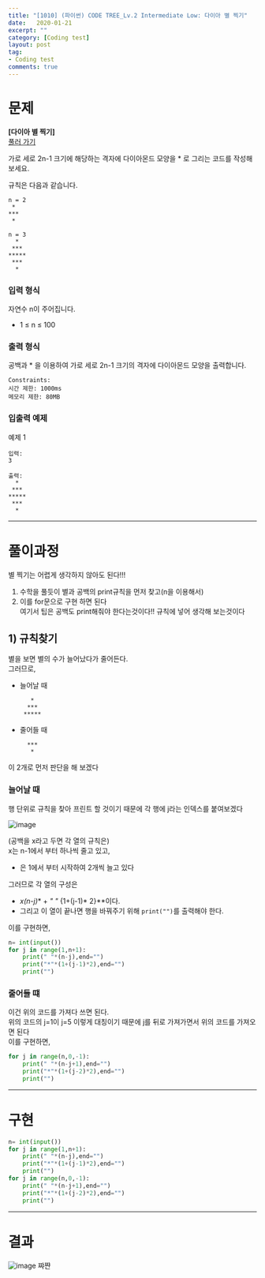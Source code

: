 ```yaml
---
title: "[1010] (파이썬) CODE TREE_Lv.2 Intermediate Low: 다이아 별 찍기"
date:   2020-01-21
excerpt: ""
category: [Coding test]
layout: post
tag:
- Coding test
comments: true
---
```



# 문제
**[다이아 별 찍기]**   
[풀러 가기](https://www.codetree.ai/)   

가로 세로 2n-1 크기에 해당하는 격자에 다이아몬드 모양을 * 로 그리는 코드를 작성해보세요.

규칙은 다음과 같습니다.

```
n = 2
 *
***
 *

n = 3
  *
 ***
*****
 ***
  *
```


### 입력 형식

자연수 n이 주어집니다.

* 1 ≤ n ≤ 100



### 출력 형식
공백과 * 을 이용하여 가로 세로 2n-1 크기의 격자에 다이아몬드 모양을 출력합니다.

```
Constraints:
시간 제한: 1000ms
메모리 제한: 80MB
```


### 입출력 예제

예제 1
```
입력:
3

출력: 
  *
 ***
*****
 ***
  *
```



----




# 풀이과정
별 찍기는 어렵게 생각하지 않아도 된다!!!    
1) 수학을 풀듯이 별과 공백의 print규칙을 먼저 찾고(n을 이용해서)    
2) 이를 for문으로 구현 하면 된다     
여기서 팁은 공백도 print해줘야 한다는것이다!! 규칙에 넣어 생각해 보는것이다


## 1) 규칙찾기
별을 보면 별의 수가 늘어났다가 줄어든다.     
그러므로,    
* 늘어날 때   

  ```
     *
    ***
   *****
  ```
  
* 줄어들 때   

  ```
    ***
     *
  ```
이 2개로 먼저 판단을 해 보겠다     

### 늘어날 때

행 단위로 규칙을 찾아 프린트 할 것이기 때문에 각 행에 j라는 인덱스를 붙여보겠다

![image](https://user-images.githubusercontent.com/76824611/128589950-71a087d8-0801-4a3d-bd54-5b772b0e4a3b.png)

(공백을 x라고 두면 각 열의 규칙은)  
x는 n-1에서 부터 하나씩 줄고 있고,    
* 은 1에서 부터 시작하여 2개씩 늘고 있다     


그러므로 각 열의 구성은
* **x*(n-j)** + **"* "* {1+(j-1)* 2}**이다.    
* 그리고 이 열이 끝나면 행을 바꿔주기 위해 ```print("")```를 출력해야 한다.

이를 구현하면,
```python
n= int(input())
for j in range(1,n+1):
    print(" "*(n-j),end="")
    print("*"*(1+(j-1)*2),end="")
    print("")
```


### 줄어들 떄
이건 위의 코드를 가져다 쓰면 된다.      
위의 코드의 j=1이 j=5 이렇게 대칭이기 때문에 j를 뒤로 가져가면서 위의 코드를 가져오면 된다     
이를 구현하면,    
```python
for j in range(n,0,-1):
    print(" "*(n-j+1),end="")
    print("*"*(1+(j-2)*2),end="")
    print("")
```



----

# 구현
```python
n= int(input())
for j in range(1,n+1):
    print(" "*(n-j),end="")
    print("*"*(1+(j-1)*2),end="")
    print("")
for j in range(n,0,-1):
    print(" "*(n-j+1),end="")
    print("*"*(1+(j-2)*2),end="")
    print("")
```

---

# 결과
![image](https://user-images.githubusercontent.com/76824611/128589971-eb615500-190d-4bd6-94f4-9889211f9168.png)
쨔쨘






